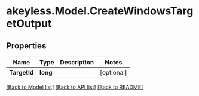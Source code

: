 # akeyless.Model.CreateWindowsTargetOutput

## Properties

Name | Type | Description | Notes
------------ | ------------- | ------------- | -------------
**TargetId** | **long** |  | [optional] 

[[Back to Model list]](../README.md#documentation-for-models) [[Back to API list]](../README.md#documentation-for-api-endpoints) [[Back to README]](../README.md)


